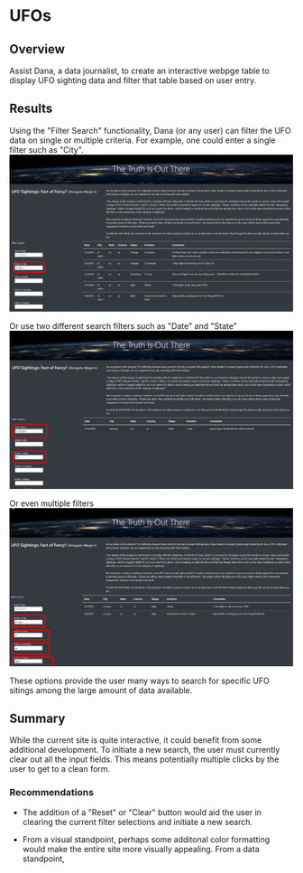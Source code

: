 # UFOs
##  Overview
Assist Dana, a data journalist, to create an interactive webpge table to display UFO sighting data and filter that table based on user entry.

## Results
Using the "Filter Search" functionality, Dana (or any user) can filter the UFO data on single or multiple criteria. For example, one could enter a single filter such as "City".
![single](https://github.com/agordon16/UFOs/blob/3dd617ba8fbae0966d8d8559c9b9bf517dc12329/Resources/Images/SingleSearchCriteria.png)


Or use two different search filters such as "Date" and "State"
![two](https://github.com/agordon16/UFOs/blob/3dd617ba8fbae0966d8d8559c9b9bf517dc12329/Resources/Images/TwoSearchCriteria.png)


Or even multiple filters
![multiple](https://github.com/agordon16/UFOs/blob/3dd617ba8fbae0966d8d8559c9b9bf517dc12329/Resources/Images/MultipleSearchCriteria.png)


These options provide the user many ways to search for specific UFO sitings among the large amount of data available.

## Summary
While the current site is quite interactive, it could benefit from some additional development.  To initiate a new search, the user must currently clear out all the input fields. This means potentially multiple clicks by the user to get to a clean form. 

###  Recommendations
* The addition of a "Reset" or "Clear" button would aid the user in clearing the current filter selections and initiate a new search. 

* From a visual standpoint, perhaps some additonal color formatting would make the entire site more visually appealing. From a data standpoint, 